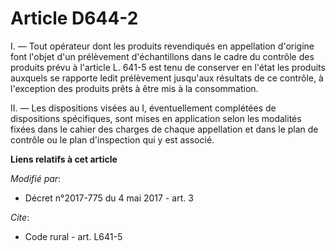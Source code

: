# Article D644-2

I. ― Tout opérateur dont les produits revendiqués en appellation d'origine font l'objet d'un prélèvement d'échantillons dans
le cadre du contrôle des produits prévu à l'article L. 641-5 est tenu de conserver en l'état les produits auxquels se
rapporte ledit prélèvement jusqu'aux résultats de ce contrôle, à l'exception des produits prêts à être mis à la consommation.

II. ― Les dispositions visées au I, éventuellement complétées de dispositions spécifiques, sont mises en application selon
les modalités fixées dans le cahier des charges de chaque appellation et dans le plan de contrôle ou le plan d'inspection qui
y est associé.

**Liens relatifs à cet article**

_Modifié par_:

  - Décret n°2017-775 du 4 mai 2017 - art. 3

_Cite_:

  - Code rural - art. L641-5
